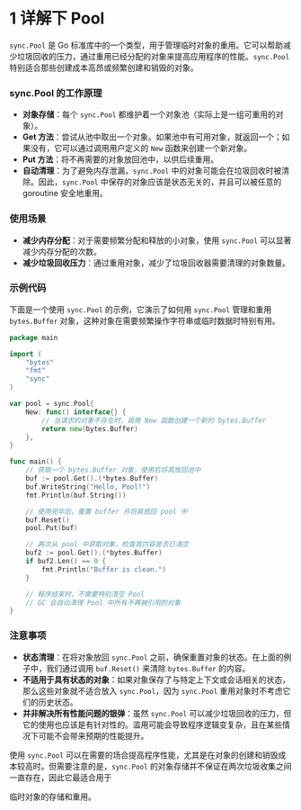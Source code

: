 # 1 详解下 Pool

`sync.Pool` 是 Go 标准库中的一个类型，用于管理临时对象的重用。它可以帮助减少垃圾回收的压力，通过重用已经分配的对象来提高应用程序的性能。`sync.Pool` 特别适合那些创建成本高昂或频繁创建和销毁的对象。

### sync.Pool 的工作原理

-   **对象存储**：每个 `sync.Pool` 都维护着一个对象池（实际上是一组可重用的对象）。
-   **Get 方法**：尝试从池中取出一个对象。如果池中有可用对象，就返回一个；如果没有，它可以通过调用用户定义的 `New` 函数来创建一个新对象。
-   **Put 方法**：将不再需要的对象放回池中，以供后续重用。
-   **自动清理**：为了避免内存泄漏，`sync.Pool` 中的对象可能会在垃圾回收时被清除。因此，`sync.Pool` 中保存的对象应该是状态无关的，并且可以被任意的 goroutine 安全地重用。

### 使用场景

-   **减少内存分配**：对于需要频繁分配和释放的小对象，使用 `sync.Pool` 可以显著减少内存分配的次数。
-   **减少垃圾回收压力**：通过重用对象，减少了垃圾回收器需要清理的对象数量。

### 示例代码

下面是一个使用 `sync.Pool` 的示例，它演示了如何用 `sync.Pool` 管理和重用 `bytes.Buffer` 对象，这种对象在需要频繁操作字符串或临时数据时特别有用。

```go
package main

import (
    "bytes"
    "fmt"
    "sync"
)

var pool = sync.Pool{
    New: func() interface{} {
        // 当请求的对象不存在时，调用 New 函数创建一个新的 bytes.Buffer
        return new(bytes.Buffer)
    },
}

func main() {
    // 获取一个 bytes.Buffer 对象，使用后将其放回池中
    buf := pool.Get().(*bytes.Buffer)
    buf.WriteString("Hello, Pool!")
    fmt.Println(buf.String())

    // 使用完毕后，重置 buffer 并将其放回 pool 中
    buf.Reset()
    pool.Put(buf)

    // 再次从 pool 中获取对象，检查其内容是否已清空
    buf2 := pool.Get().(*bytes.Buffer)
    if buf2.Len() == 0 {
        fmt.Println("Buffer is clean.")
    }

    // 程序结束时，不需要特别清空 Pool
    // GC 会自动清理 Pool 中所有不再被引用的对象
}
```

### 注意事项

-   **状态清理**：在将对象放回 `sync.Pool` 之前，确保重置对象的状态。在上面的例子中，我们通过调用 `buf.Reset()` 来清除 `bytes.Buffer` 的内容。
-   **不适用于具有状态的对象**：如果对象保存了与特定上下文或会话相关的状态，那么这些对象就不适合放入 `sync.Pool`，因为 `sync.Pool` 重用对象时不考虑它们的历史状态。
-   **并非解决所有性能问题的银弹**：虽然 `sync.Pool` 可以减少垃圾回收的压力，但它的使用也应该是有针对性的。滥用可能会导致程序逻辑变复杂，且在某些情况下可能不会带来预期的性能提升。

使用 `sync.Pool` 可以在需要的场合提高程序性能，尤其是在对象的创建和销毁成本较高时。但需要注意的是，`sync.Pool` 的对象存储并不保证在两次垃圾收集之间一直存在，因此它最适合用于

临时对象的存储和重用。
